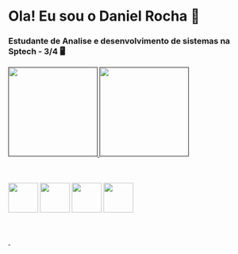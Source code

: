 <h1>Ola! Eu sou o Daniel Rocha 👋
</h1>

<h3>Estudante de Analise e desenvolvimento de sistemas na Sptech - 3/4 🖥️
</h3>





 <div>
    <a href="">
        <img height="180cm" src="https://github-readme-stats.vercel.app/api?username=Danielr194&show_icons=true&theme=dark" alt="" data-canonical-src="https://github-readme-stats.vercel.app/api?username=Danielr194&show_icons=true&theme=dark"> <img height="180cm" src="https://github-readme-stats.vercel.app/api/top-langs/?username=Danielr194&hide__progress=true_icons=true&theme=dark" alt="" data-canonical-src="https://github-readme-stats.vercel.app/api/top-langs/?username=Danielr194&hide__progress=true_icons=true&theme=dark">
    </a>

   <h2 style="border-bottom: 3px solid #0000;"></h2>
</div>
<div>
        <img height="60" width="60" align="center" src="https://cdn.jsdelivr.net/gh/devicons/devicon@latest/icons/nodejs/nodejs-original-wordmark.svg" /> 
        <img  height="60" width="60" align="center"  src="https://cdn.jsdelivr.net/gh/devicons/devicon@latest/icons/mysql/mysql-original-wordmark.svg" />
        <img height="60" width="60" align="center"  src="https://icongr.am/devicon/java-original.svg?size=128&color=currentColor">
        <img  height="60" width="60" align="center" src="https://cdn.jsdelivr.net/gh/devicons/devicon@latest/icons/spring/spring-original-wordmark.svg" />
          
</div>
   <h2 style="border-bottom: 3px solid #0000;"></h2>
<a href="https://www.instagram.com/daniel_r0cha19/">
        <img src="https://img.shields.io/badge/Instagram-E4405F?style=for-the-badge&logo=instagram&logoColor=white" alt="">
</a>

 <a href="https://www.linkedin.com/in/daniel-rocha-dos-santos-0239a8224">
        <img src="https://img.shields.io/badge/LinkedIn-0077B5?style=for-the-badge&logo=linkedin&logoColor=white" alt="">
    </a>



